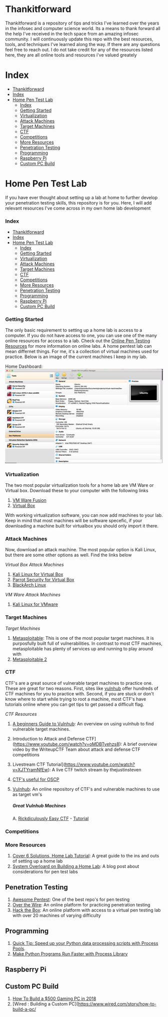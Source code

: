 # Thankitforward
Thankitforward is a repository of tips and tricks I've learned over the years in the infosec and computer science world. Its a means to thank forward all the help I've received in the tech space from an amazing infosec community. I will continuously update this repo with the best resources, tools, and techniques I've learned along the way. If there are any questions feel free to reach out. I do not take credit for any of the resources listed here, they are all online tools and resources i've valued greately

# Index
- [Thankitforward](#thankitforward)
- [Index](#index)
- [Home Pen Test Lab](#home-pen-test-lab)
    - [Index](#index-1)
    - [Getting Started](#getting-started)
    - [Virtualization](#virtualization)
    - [Attack Machines](#attack-machines)
    - [Target Machines](#target-machines)
    - [CTF](#ctf)
    - [Competitions](#competitions)
    - [More Resources](#more-resources)
  - [Penetration Testing](#penetration-testing)
  - [Programming](#programming)
  - [Raspberry Pi](#raspberry-pi)
  - [Custom PC Build](#custom-pc-build)


# Home Pen Test Lab
If you have ever thought about setting up a lab at home to further develop your penetration testing skills, this repository is for you. Here, I will add relevant resources I've come across in my own home lab development 

### Index
- [Thankitforward](#thankitforward)
- [Index](#index)
- [Home Pen Test Lab](#home-pen-test-lab)
    - [Index](#index-1)
    - [Getting Started](#getting-started)
    - [Virtualization](#virtualization)
    - [Attack Machines](#attack-machines)
    - [Target Machines](#target-machines)
    - [CTF](#ctf)
    - [Competitions](#competitions)
    - [More Resources](#more-resources)
  - [Penetration Testing](#penetration-testing)
  - [Programming](#programming)
  - [Raspberry Pi](#raspberry-pi)
  - [Custom PC Build](#custom-pc-build)

### Getting Started
The only basic requirement to setting up a home lab is access to a computer. If you do not have access to one, you can use one of the many online resources for access to a lab. Check out the [Online Pen Testing Resources](#penetration-testing) for more information on online labs. A home pentest lab can mean differnet things. For me, it's a collection of virtual machines used for practice. Below is an image of the current machines I keep in my lab. 


Home Dashboard: 
![alt text](/images/home-lab-spread.png "Nmap Scans in CTF Documentor")

### Virtualization 
The two most popular virtualization tools for a home lab are VM Ware or Virtual box. Download these to your computer with the following links 

1. [VM Ware Fusion](https://my.vmware.com/web/vmware/info/slug/desktop_end_user_computing/vmware_fusion/11_0)
2. [Virtual Box](https://www.virtualbox.org/wiki/Downloads)

With working virtualization software, you can now add machines to your lab. Keep in mind that most machines will be software specefic, if your downloading a machine built for virtualbox you should only import it there.

### Attack Machines
Now, download an attack machine. The most popular option is Kali Linux, but there are some other options as well. Find the links below

*Virtual Box Attack Machines*
1. [Kali Linux for Virtual Box](https://www.offensive-security.com/kali-linux-vm-vmware-virtualbox-image-download/)
2. [Parrot Security for Virtual Box](https://parrotlinux.org/download-security.php)
3. [BlackArch Linux](https://blackarch.org/downloads.html)
   
*VM Ware Attack Machines*
1. [Kali Linux for VMware](https://www.offensive-security.com/kali-linux-vm-vmware-virtualbox-image-download/)

### Target Machines

*Target Machines*
1. [Metasploitable](https://sourceforge.net/projects/metasploitable/files/Metasploitable2/): This is one of the most popular target machines. It is purposfully built full of vulnerabilities. In contrast to most CTF machines, metasploitable has plenty of services up and running to play around with
2. [Metasploitable 2]()

### CTF
CTF's are a great source of vulnerable target machines to practice one. These are great for two reasons. First, sites like [vulnhub](www.vulnhub.com) offer hundreds of CTF machines for you to practice with. Second, if you are stuck or don't know where to start while trying to root a machine, most CTF's have tutorials online where you can get tips to get passed a difficult flag.

*CTF Resources*
1. [A beginners Guide to Vulnhub](https://medium.com/@gavinloughridge/a-beginners-guide-to-vulnhub-part-1-52b06466635d): An overview on using vulnhub to find vulnerable target machines.
2. Introduction to Attack and Defense CTF](https://www.youtube.com/watch?v=oMDBTvehzs8): A brief overview video by the WriteupCTF Team about attack and defense CTF competitions
3. Livestream CTF Tutorial](https://www.youtube.com/watch?v=XJTYramNfEw): A live CTF twitch stream by thejustinsteven 
4. [CTF's useful for OSCP](https://docs.google.com/spreadsheets/d/1dwSMIAPIam0PuRBkCiDI88pU3yzrqqHkDtBngUHNCw8/edit#gid=0)
5. [Vulnhub](https://www.vulnhub.com/): An online repository of CTF's and vulnerable machines to use as target vm's

    ##### **Great Vulnhub Machines** 
    A. [Rickdiculously Easy CTF](https://www.vulnhub.com/entry/rickdiculouslyeasy-1,207/)
        - [Tutorial](https://portunreachable.com/ctf-walkthrough-vulnhub-rickdiculouslyeasy-26da0981413a?gi=928bfc352af2)

### Competitions



### More Resources
1. [Cover 6 Solutions, Home Lab Tutorial](https://www.cover6solutions.com/home-lab-setup/): A great guide to the ins and outs of setting up a home lab
2. [System Overloard on Building a Home Lab](https://systemoverlord.com/2017/10/24/building-a-home-lab-for-offensive-security-basics.html#hardware-option-a-just-use-the-cloud): A blog post about considerations for pen test labs


## Penetration Testing
1. [Awesome Pentest](https://github.com/enaqx/awesome-pentest): One of the best repo's for pen testing
2. [Over the Wire](https://overthewire.org/wargames/): An online platform for practicing penetration testing
3. [Hack the Box](https://www.hackthebox.eu/): An online platform with access to a virtual pen testing lab with over 20 machines of varying difficulty 

## Programming
1. [Quick Tip: Speed up your Python data processing scripts with Process Pools](https://medium.com/@ageitgey/quick-tip-speed-up-your-python-data-processing-scripts-with-process-pools-cf275350163a).
2. [Make Python Programs Run Faster with Process Library](https://medium.com/@urban_institute/using-multiprocessing-to-make-python-code-faster-23ea5ef996ba)

## Raspberry Pi

## Custom PC Build

1. [How To Build a $500 Gaming PC in 2018](https://www.youtube.com/watch?v=dFyhn6seoow)
2. [Wired : Building a Custom PC](https://www.wired.com/story/how-to-build-a-pc/
